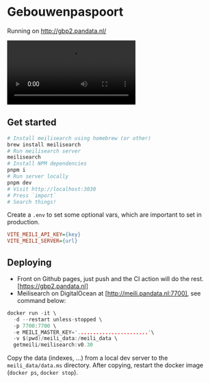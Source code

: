 # Gebouwenpaspoort

Running on http://gbp2.pandata.nl/

<video src="https://user-images.githubusercontent.com/2183313/203753767-f1efe496-2503-4785-ad21-d52223b6975e.mov"></video>


## Get started

```sh
# Install meilisearch using homebrew (or other)
brew install meilisearch
# Run meilisearch server
meilisearch
# Install NPM dependencies
pnpm i
# Run server locally
pnpm dev
# Visit http://localhost:3030
# Press `import`
# Search things!
```

Create a `.env` to set some optional vars, which are important to set in production.

```ini
VITE_MEILI_API_KEY={key}
VITE_MEILI_SERVER={url}
```

## Deploying

- Front on Github pages, just push and the CI action will do the rest. [https://gbp2.pandata.nl]
- Meilisearch on DigitalOcean at [http://meili.pandata.nl:7700], see command below:

```h
docker run -it \
  -d --restart unless-stopped \
  -p 7700:7700 \
  -e MEILI_MASTER_KEY='.......................'\
  -v $(pwd)/meili_data:/meili_data \
  getmeili/meilisearch:v0.30
````

Copy the data (indexes, ...) from a local dev server to the `meili_data/data.ms` directory.
After copying, restart the docker image (`docker ps`, `docker stop`).
